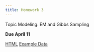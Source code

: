 ```yaml
---
title: Homework 3
---
```


Topic Modeling: EM and Gibbs Sampling

**Due April 11**

<!--more-->

[HTML](/homeworks/topic_modeling.html)
[Example Data](/homeworks/data_prep.html)
